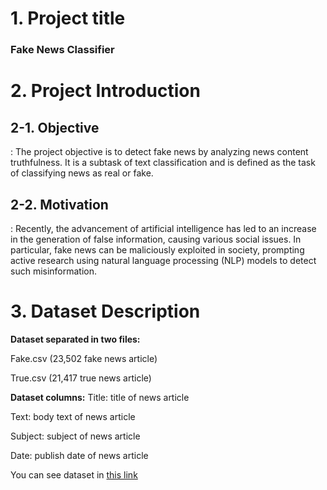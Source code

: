# 1. Project title
### Fake News Classifier
# 2. Project Introduction
## 2-1. Objective
: The project objective is to detect fake news by analyzing news content truthfulness. It is a subtask of text classification and is defined as the task of classifying news as real or fake. 

## 2-2. Motivation
: Recently, the advancement of artificial intelligence has led to an increase in the generation of false information, causing various social issues. In particular, fake news can be maliciously exploited in society, prompting active research using natural language processing (NLP) models to detect such misinformation.

# 3. Dataset Description
**Dataset separated in two files:**

Fake.csv (23,502 fake news article)

True.csv (21,417 true news article)

**Dataset columns:**
Title: title of news article

Text: body text of news article

Subject: subject of news article

Date: publish date of news article

You can see dataset in [this link](https://www.kaggle.com/datasets/clmentbisaillon/fake-and-real-news-dataset/data)
